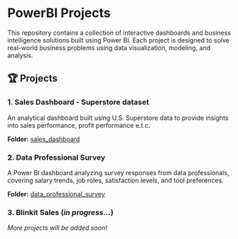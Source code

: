 # PowerBI Projects

This repository contains a collection of interactive dashboards and business intelligence solutions built using Power BI. Each project is designed to solve real-world business problems using data visualization, modeling, and analysis.

## 🏆 Projects

### 1. Sales Dashboard - Superstore dataset

An analytical dashboard built using U.S. Superstore data to provide insights into sales performance, profit performance e.t.c.

**Folder:** [sales_dashboard](./sales_dashboard)

### 2. Data Professional Survey

A Power BI dashboard analyzing survey responses from data professionals, covering salary trends, job roles, satisfaction levels, and tool preferences.

**Folder:** [data_professional_survey](./data_professional_survey)

### 3. Blinkit Sales (_in progress..._)


_More projects will be added soon!_
